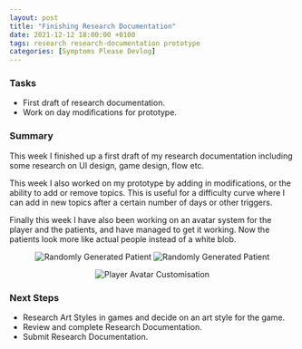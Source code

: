 ```yaml
---
layout: post
title: "Finishing Research Documentation"
date: 2021-12-12 18:00:00 +0100
tags: research research-documentation prototype
categories: [Symptoms Please Devlog]
---
```


### Tasks
- First draft of research documentation.
- Work on day modifications for prototype.

### Summary
This week I finished up a first draft of my research documentation including some research on UI design, game design, flow etc. 

This week I also worked on my prototype by adding in modifications, or the ability to add or remove topics. This is useful for a difficulty curve where I can add in new topics after a certain number of days or other triggers.

Finally this week I have also been working on an avatar system for the player and the patients, and have managed to get it working. Now the patients look more like actual people instead of a white blob.

<p align="center">
  <img src="{{site.baseurl}}/assets/SymptomsPlease/patient-generation-one.png" alt="Randomly Generated Patient"/>
  <img src="{{site.baseurl}}/assets/SymptomsPlease/patient-generation-two.png" alt="Randomly Generated Patient"/>
</p>

<p align="center">
  <img src="{{site.baseurl}}/assets/SymptomsPlease/player-avatar-customisation.png" alt="Player Avatar Customisation"/>
</p>

### Next Steps
- Research Art Styles in games and decide on an art style for the game.
- Review and complete Research Documentation.
- Submit Research Documentation.
